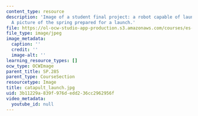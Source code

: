 ```yaml
---
content_type: resource
description: 'Image of a student final project: a robot capable of launching a projectile.
  A picture of the spring prepared for a launch.'
file: https://ol-ocw-studio-app-production.s3.amazonaws.com/courses/es-293-lego-robotics-spring-2007/3b11229a839f976dedd236cc2962956f_catapult_launch.jpg
file_type: image/jpeg
image_metadata:
  caption: ''
  credit: ''
  image-alt: ''
learning_resource_types: []
ocw_type: OCWImage
parent_title: SP.285
parent_type: CourseSection
resourcetype: Image
title: catapult_launch.jpg
uid: 3b11229a-839f-976d-edd2-36cc2962956f
video_metadata:
  youtube_id: null
---
```


